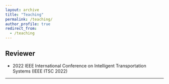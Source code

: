 ```yaml
---
layout: archive
title: "Teaching"
permalink: /teaching/
author_profile: true
redirect_from:
  - /teaching
---
```


## Reviewer

* 2022 IEEE International Conference on Intelligent Transportation Systems (IEEE ITSC 2022)

---

